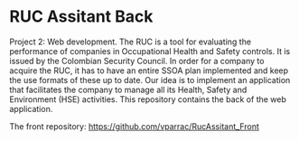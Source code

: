 # RUC Assitant Back
Project 2: Web development. The RUC is a tool for evaluating the performance of companies in Occupational Health and Safety controls. It is issued by the Colombian Security Council. In order for a company to acquire the RUC, it has to have an entire SSOA plan implemented and keep the use formats of these up to date. Our idea is to implement an application that facilitates the company to manage all its Health, Safety and Environment (HSE) activities. This repository contains the back of the web application.

The front repository: https://github.com/vparrac/RucAssitant_Front

